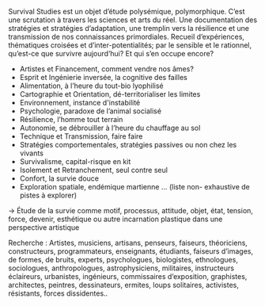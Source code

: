 Survival Studies est un objet d’étude polysémique, polymorphique. C’est une scrutation à travers les sciences et arts du réel. Une documentation des stratégies et stratégies d’adaptation, une tremplin vers la résilience et une transmission de nos connaissances primordiales. Recueil d’expériences, thématiques croisées et d’inter-potentialités; par le sensible et le rationnel, qu’est-ce que survivre aujourd’hui? Et qui s’en occupe encore? 


- Artistes et Financement, comment vendre nos âmes?
- Esprit et Ingénierie inversée, la cognitive des failles
- Alimentation, à l’heure du tout-bio lyophilisé
- Cartographie et Orientation, dé-territorialiser les limites
- Environnement, instance d'instabilité
- Psychologie, paradoxe de l’animal socialisé
- Résilience, l’homme tout terrain
- Autonomie, se débrouiller à l’heure du chauffage au sol
- Technique et Transmission, faire faire
- Stratégies comportementales, stratégies passives ou non chez les vivants
- Survivalisme, capital-risque en kit
- Isolement et Retranchement, seul contre seul
- Confort, la survie douce
- Exploration spatiale, endémique martienne
… (liste non- exhaustive de pistes à explorer)

→ Étude de la survie comme motif, processus, attitude, objet, état, tension, force, devenir, esthétique ou autre incarnation plastique dans une perspective artistique

Recherche :
Artistes, musiciens, artisans, penseurs, faiseurs, théoriciens, constructeurs, programmateurs, enseignants, étudiants, faiseurs d’images, de formes, de bruits, experts, psychologues, biologistes, ethnologues, sociologues, anthropologues, astrophysiciens, militaires, instructeurs éclaireurs, urbanistes, ingénieurs, commissaires d’exposition, graphistes, architectes, peintres, dessinateurs, ermites, loups solitaires, activistes, résistants, forces dissidentes..
